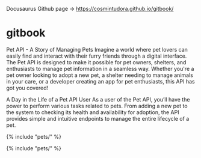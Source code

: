 

Docusaurus Github page -> https://cosmintudora.github.io/gitbook/ 


# gitbook

Pet API - A Story of Managing Pets Imagine a world where pet lovers can easily find and interact with their furry friends through a digital interface. The Pet API is designed to make it possible for pet owners, shelters, and enthusiasts to manage pet information in a seamless way. Whether you're a pet owner looking to adopt a new pet, a shelter needing to manage animals in your care, or a developer creating an app for pet enthusiasts, this API has got you covered!

A Day in the Life of a Pet API User As a user of the Pet API, you’ll have the power to perform various tasks related to pets. From adding a new pet to the system to checking its health and availability for adoption, the API provides simple and intuitive endpoints to manage the entire lifecycle of a pet.



{% include "pets/" %}

{% include "pets/" %}

